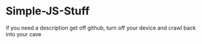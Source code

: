 # Simple-JS-Stuff
if you need a description get off github, turn off your device and crawl back into your cave
